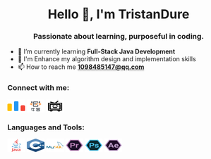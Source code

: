 <h1 align="center">Hello 👋, I'm TristanDure</h1>
<h3 align="center">Passionate about learning, purposeful in coding.</h3>

- 🌱 I’m currently learning **Full-Stack Java Development**
- 🎈 I'm Enhance my algorithm design and implementation skills 
- 📫 How to reach me **1098485147@qq.com**

<h3 align="left">Connect with me:</h3>
<p align="left">
<a href="https://codeforces.com/profile/TristanDure" target="blank"><img align="center" src="https://raw.githubusercontent.com/TristanDure/TristanDure/main/images/code-forces.svg" alt="codeforces"  height="30" width="40" /></a>
<a href="https://ac.nowcoder.com/acm/contest/profile/515895564" target="blank"><img align="center" src="https://raw.githubusercontent.com/TristanDure/TristanDure/main/images/下载.png" alt="manishraj27" height="30" width="40" /></a>
<a href="https://https://space.bilibili.com/73791414?spm_id_from=333.1007.0.0" target="blank"><img align="center" src="https://raw.githubusercontent.com/TristanDure/TristanDure/main/images/bilibili.svg" alt="manish_raj27" height="30" width="40" /></a>
</p>

<h3 align="left">Languages and Tools:</h3>
<p align="left"> 
  <a><img align="center" src="https://raw.githubusercontent.com/TristanDure/TristanDure/main/images/java.svg" alt="codeforces"  height="30" width="40" /></a>
  <a><img align="center" src="https://raw.githubusercontent.com/TristanDure/TristanDure/main/images/c.svg" alt="codeforces"  height="30" width="40" /></a>
  <a><img align="center" src="https://raw.githubusercontent.com/TristanDure/TristanDure/main/images/mysql.svg" alt="codeforces"  height="30" width="40" /></a>
  <a><img align="center" src="https://raw.githubusercontent.com/TristanDure/TristanDure/main/images/pr.svg" alt="codeforces"  height="30" width="40" /></a>
  <a><img align="center" src="https://raw.githubusercontent.com/TristanDure/TristanDure/main/images/ps.svg" alt="codeforces"  height="30" width="40" /></a>
  <a><img align="center" src="https://raw.githubusercontent.com/TristanDure/TristanDure/main/images/ae.svg" alt="codeforces"  height="30" width="40" /></a>
</p>

